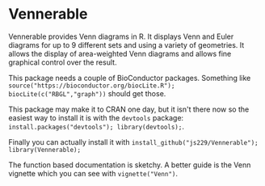 # Vennerable

Vennerable provides Venn diagrams in R. 
It displays Venn and Euler diagrams for up to 9 different sets and using a variety of geometries. 
It allows the display of area-weighted Venn diagrams and allows fine graphical control over the result.

This package needs a couple of BioConductor packages. Something like
`source("https://bioconductor.org/biocLite.R");
biocLite(c("RBGL","graph"))`
should get those.

This package may make it to CRAN one day, but it isn't there now so the easiest way to install it is with the `devtools` package:
`install.packages("devtools"); library(devtools);`. 

Finally you can actually install it with 
`install_github("js229/Vennerable");
library(Vennerable);`


The function based documentation is sketchy. A better guide is the Venn vignette which you can see with
`vignette("Venn")`. 

